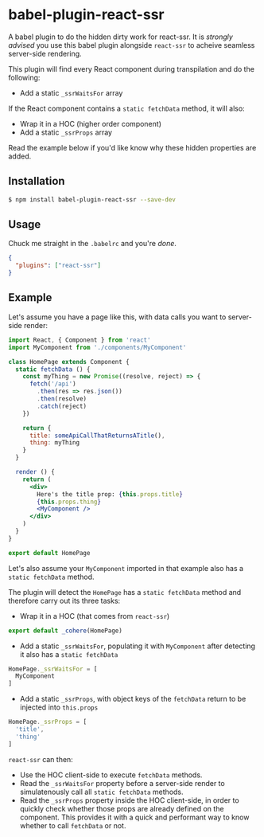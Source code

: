 # babel-plugin-react-ssr

A babel plugin to do the hidden dirty work for react-ssr. It is _strongly advised_ you use this babel plugin alongside `react-ssr` to acheive seamless server-side rendering.

This plugin will find every React component during transpilation and do the following:

- Add a static `_ssrWaitsFor` array

If the React component contains a `static fetchData` method, it will also:

- Wrap it in a HOC (higher order component)
- Add a static `_ssrProps` array

Read the example below if you'd like know why these hidden properties are added.

## Installation

```sh
$ npm install babel-plugin-react-ssr --save-dev
```

## Usage

Chuck me straight in the `.babelrc` and you're *done*.

```json
{
  "plugins": ["react-ssr"]
}
```

## Example

Let's assume you have a page like this, with data calls you want to server-side render:

```jsx
import React, { Component } from 'react'
import MyComponent from './components/MyComponent'

class HomePage extends Component {
  static fetchData () {
    const myThing = new Promise((resolve, reject) => {
      fetch('/api')
        .then(res => res.json())
        .then(resolve)
        .catch(reject)
    })

    return {
      title: someApiCallThatReturnsATitle(),
      thing: myThing
    }
  }

  render () {
    return (
      <div>
        Here's the title prop: {this.props.title}
        {this.props.thing}
        <MyComponent />
      </div>
    )
  }
}

export default HomePage
```

Let's also assume your `MyComponent` imported in that example also has a `static fetchData` method.

The plugin will detect the `HomePage` has a `static fetchData` method and therefore carry out its three tasks:

- Wrap it in a HOC (that comes from `react-ssr`)
```js
export default _cohere(HomePage)
```

- Add a static `_ssrWaitsFor`, populating it with `MyComponent` after detecting it also has a `static fetchData`
```js
HomePage._ssrWaitsFor = [
  MyComponent
]
```

- Add a static `_ssrProps`, with object keys of the `fetchData` return to be injected into `this.props`
```js
HomePage._ssrProps = [
  'title',
  'thing'
]
```

`react-ssr` can then:
- Use the HOC client-side to execute `fetchData` methods.
- Read the `_ssrWaitsFor` property before a server-side render to simulatenously call all `static fetchData` methods.
- Read the `_ssrProps` property inside the HOC client-side, in order to quickly check whether those props are already defined on the component. This provides it with a quick and performant way to know whether to call `fetchData` or not.
